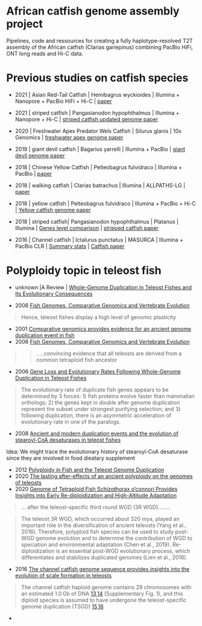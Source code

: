 # African catfish genome assembly project
Pipelines, code and ressources for creating a fully haplotype-resolved T2T assembly of the African catfish (Clarias gariepinus) combining PacBio HiFi, ONT long reads and Hi-C data.


# Previous studies on catfish species



- 2021 | Asian Red-Tail Catfish | Hemibagrus wyckioides | Illumina + Nanopore + PacBio HiFi + Hi-C | [paper](https://www.frontiersin.org/articles/10.3389/fgene.2021.747684/full)

- 2021 | striped catfish | Pangasianodon hypophthalmus | Illumina + Nanopore + Hi-C | [striped catfish updated genome paper](https://www.sciencedirect.com/science/article/pii/S0888754321003049)

- 2020 | Freshwater Apex Predator Wels Catfish | Silurus glanis | 10x Genomics | [freshwater apex genome paper](https://academic.oup.com/g3journal/article/10/11/3897/6048642)

- 2019 | giant devil catfish | Bagarius yarrelli | Illumina + PacBio | [giant devil genome paper](https://academic.oup.com/gbe/article/11/8/2071/5528502)

- 2018 | Chinese Yellow Catfish | Pelteobagrus fulvidraco | Illumina + PacBio | [paper](https://www.mdpi.com/2072-6651/10/12/488/htm)

- 2018 | walking catfish | Clarias batrachus | Illumina | ALLPATHS-LG | [paper](https://bmcgenomics.biomedcentral.com/articles/10.1186/s12864-018-5355-9)

- 2018 | yellow catfish | Pelteobagrus fulvidraco | Illumina + PacBio  + Hi-C | [Yellow catfish genome paper](https://academic.oup.com/gigascience/article/7/11/giy120/5106933) 

- 2018 | striped catfish| Pangasianodon hypophthalmus | Platanus | Illumina | [Genes level comparison](https://bmcgenomics.biomedcentral.com/articles/10.1186/s12864-018-5079-x/tables/1) | [stripped catfish paper](https://bmcgenomics.biomedcentral.com/articles/10.1186/s12864-018-5079-x#Sec12) 

- 2016 | Channel catfish | Ictalurus punctatus | MASURCA | Illumina + PacBio CLR | [Summary stats](https://www.nature.com/articles/ncomms11757/tables/1) | [Catfish paper](https://www.nature.com/articles/ncomms11757)



# Polyploidy topic in teleost fish






- unknown |A Review |  [Whole-Genome Duplication in Teleost Fishes and Its Evolutionary Consequences](https://www.imls.uzh.ch/static/CMS_publications/neuhauss/literatur/pdf14/483.pdf)

- 2006 [Fish Genomes, Comparative Genomics and Vertebrate Evolution](https://www2.ibb.unesp.br/departamentos/Morfologia/material_didatico/Prof_Cesar_Martins/Mat_Biblio_BGA_genomas/Animais/10.pdf)

> Hence, teleost fishes display a high level of genomic plasticity


- 2001 [Comparative genomics provides evidence for an ancient genome duplication event in fish](https://royalsocietypublishing.org/doi/10.1098/rstb.2001.0975)
- 2006 [Fish Genomes, Comparative Genomics and Vertebrate Evolution](https://www.eurekaselect.com/article/183)


>> .....convincing evidence that all teleosts are derived from a common tetraploid fish ancestor





- 2006 [Gene Loss and Evolutionary Rates Following Whole-Genome Duplication in Teleost Fishes](https://academic.oup.com/mbe/article/23/9/1808/1014301)

> The evolutionary rate of duplicate fish genes appears to be determined by 3 forces: 1) fish proteins evolve faster than mammalian orthologs; 2) the genes kept in double after genome duplication represent the subset under strongest purifying selection; and 3) following duplication, there is an asymmetric acceleration of evolutionary rate in one of the paralogs.

- 2008 [Ancient and modern duplication events and the evolution of stearoyl-CoA desaturases in teleost fishes](https://journals.physiology.org/doi/full/10.1152/physiolgenomics.90266.2008)

Idea: We might trace the evolutionary history of stearoyl-CoA desaturase since they are involved in food dieatary supplement

- 2012 [Polyploidy in Fish and the Teleost Genome Duplication](https://link.springer.com/chapter/10.1007%2F978-3-642-31442-1_17)
- 2020 [The lasting after-effects of an ancient polyploidy on the genomes of teleosts](https://journals.plos.org/plosone/article?id=10.1371/journal.pone.0231356)
- 2020 [Genome of Tetraploid Fish Schizothorax o’connori Provides Insights into Early Re-diploidization and High-Altitude Adaptation](https://www.cell.com/iscience/pdf/S2589-0042(20)30689-1.pdf)



> ... after the teleost-specific third round WGD (3R WGD)........




> The teleost 3R WGD, which occurred about 320 mya, played an important role in the diversification of ancient teleosts (Yang et al., 2016). Therefore, polyploid fish species
can be used to study post-WGD genome evolution and to determine the contribution of WGD to speciation and environmental adaptation (Chen et al., 2019). Re-diploidization is an essential post-WGD evolutionary process, which differentiates and stabilizes duplicated genomes (Lien et al., 2016).


- 2016 [The channel catfish genome sequence provides insights into the evolution of scale formation in teleosts](https://www.nature.com/articles/ncomms11757)

> The channel catfish haploid genome contains 29 chromosomes with an estimated 1.0 Gb of DNA [13](https://scholar.google.com/scholar_lookup?title=Comparative%20karyology%20of%20three%20species%20of%20north%20American%20catfishes%20%28siluriformes%3A%20Ictaluridae%3A%20Ictalurus%29%20and%20four%20of%20their%20hybrid%20combinations&journal=Copeia&volume=1984&pages=873-878&publication_year=1984&author=LeGrande%2CW&author=Dunham%2CRA&author=Smitherman%2CRO),[14](https://academic.oup.com/jhered/article-abstract/84/2/122/819425) (Supplementary Fig. 1), and this diploid species is assumed to have undergone the teleost-specific genome duplication (TSGD) [15](https://www.nature.com/articles/nature05846),[16](https://onlinelibrary.wiley.com/doi/abs/10.1002/bies.20293)


- 
